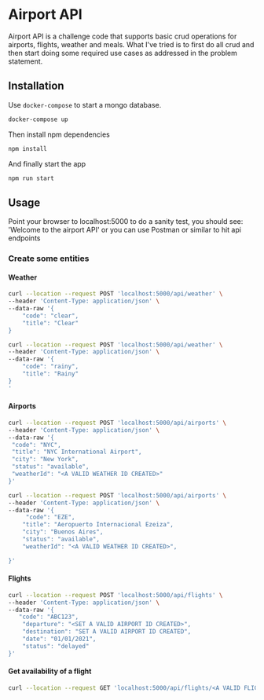# Airport API

Airport API is a challenge code that supports basic crud operations for airports, flights, weather and meals. What I've tried is to first do all crud and then start doing some required use cases as addressed in the problem statement.

## Installation

Use `docker-compose` to start a mongo database.

```bash
docker-compose up
```

Then install npm dependencies

```bash
npm install
```

And finally start the app

```bash
npm run start
```

## Usage

Point your browser to localhost:5000 to do a sanity test, you should see: 'Welcome to the airport API'
or you can use Postman or similar to hit api endpoints

### Create some entities

#### Weather

```bash
curl --location --request POST 'localhost:5000/api/weather' \
--header 'Content-Type: application/json' \
--data-raw '{
    "code": "clear",
    "title": "Clear"
}
```

```bash
curl --location --request POST 'localhost:5000/api/weather' \
--header 'Content-Type: application/json' \
--data-raw '{
    "code": "rainy",
    "title": "Rainy"
}
'
```

#### Airports

```bash
curl --location --request POST 'localhost:5000/api/airports' \
--header 'Content-Type: application/json' \
--data-raw '{
 "code": "NYC",
 "title": "NYC International Airport",
 "city": "New York",
 "status": "available",
 "weatherId": "<A VALID WEATHER ID CREATED>"
}'
```

```bash
curl --location --request POST 'localhost:5000/api/airports' \
--header 'Content-Type: application/json' \
--data-raw '{
     "code": "EZE",
    "title": "Aeropuerto Internacional Ezeiza",
    "city": "Buenos Aires",
    "status": "available",
    "weatherId": "<A VALID WEATHER ID CREATED>",

}'
```

#### Flights

```bash
curl --location --request POST 'localhost:5000/api/flights' \
--header 'Content-Type: application/json' \
--data-raw '{
   "code": "ABC123",
    "departure": "<SET A VALID AIRPORT ID CREATED>",
    "destination": "SET A VALID AIRPORT ID CREATED",
    "date": "01/01/2021",
    "status": "delayed"
}'
```

#### Get availability of a flight

```bash
curl --location --request GET 'localhost:5000/api/flights/<A VALID FLIGHT ID>/availability'
```
